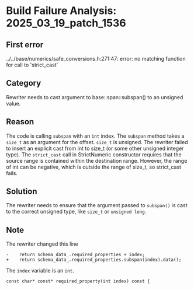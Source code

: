 # Build Failure Analysis: 2025_03_19_patch_1536

## First error

../../base/numerics/safe_conversions.h:271:47: error: no matching function for call to 'strict_cast'

## Category
Rewriter needs to cast argument to base::span::subspan() to an unsigned value.

## Reason
The code is calling `subspan` with an `int` index.  The `subspan` method takes a `size_t` as an argument for the offset. `size_t` is unsigned. The rewriter failed to insert an explicit cast from int to size_t (or some other unsigned integer type). The `strict_cast` call in StrictNumeric constructor requires that the source range is contained within the destination range. However, the range of int can be negative, which is outside the range of size_t, so strict_cast fails.

## Solution
The rewriter needs to ensure that the argument passed to `subspan()` is cast to the correct unsigned type, like `size_t` or `unsigned long`.

## Note
The rewriter changed this line

```
-    return schema_data_.required_properties + index;
+    return schema_data_.required_properties.subspan(index).data();
```

The `index` variable is an `int`.
```
const char* const* required_property(int index) const {